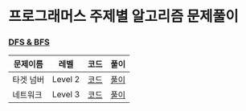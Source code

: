 # 프로그래머스 주제별 알고리즘 문제풀이

### [DFS & BFS](https://programmers.co.kr/learn/courses/30/parts/12421)

|문제이름|레벨|코드|풀이|
|--|--|--|--|
|타겟 넘버|Level 2|[코드](https://github.com/jiwoo-kimm/problem-solving/blob/main/Programmers/DFS%20%26%20BFS/TargetNumber.java)|[풀이](https://velog.io/@jwkim/DFS-%ED%83%80%EA%B2%9F-%EB%84%98%EB%B2%84-JAVA)|
|네트워크|Level 3|[코드](https://github.com/jiwoo-kimm/problem-solving/blob/main/Programmers/DFS%20%26%20BFS/Network.java)|[풀이](https://velog.io/@jwkim/%ED%94%84%EB%A1%9C%EA%B7%B8%EB%9E%98%EB%A8%B8%EC%8A%A4BFS-Level-3-%EB%84%A4%ED%8A%B8%EC%9B%8C%ED%81%AC-JAVA)|

